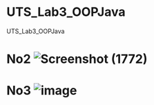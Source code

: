# UTS_Lab3_OOPJava
UTS_Lab3_OOPJava
# No2 ![Screenshot (1772)](https://user-images.githubusercontent.com/102269575/236616384-d9b18161-fb7c-4ebe-8c2d-aeb5dd0d0cb9.png)
# No3 ![image](https://user-images.githubusercontent.com/102269575/236620580-98e4c48f-ac13-4e52-bec6-e5bbcd19a648.png)
